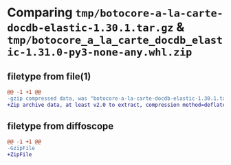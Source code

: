 # Comparing `tmp/botocore-a-la-carte-docdb-elastic-1.30.1.tar.gz` & `tmp/botocore_a_la_carte_docdb_elastic-1.31.0-py3-none-any.whl.zip`

## filetype from file(1)

```diff
@@ -1 +1 @@
-gzip compressed data, was "botocore-a-la-carte-docdb-elastic-1.30.1.tar", last modified: Thu Jul  6 01:45:00 2023, max compression
+Zip archive data, at least v2.0 to extract, compression method=deflate
```

## filetype from diffoscope

```diff
@@ -1 +1 @@
-GzipFile
+ZipFile
```


